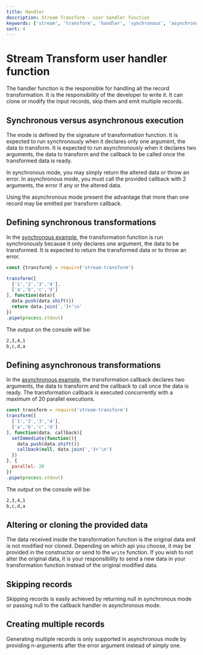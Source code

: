 ```yaml
---
title: Handler
description: Stream Transform - user handler function
keywords: ['stream', 'transform', 'handler', 'synchronous', 'asynchronous', 'alter', 'skip', 'clone']
sort: 4
---
```


# Stream Transform user handler function

The handler function is the responsible for handling all the record transformation. It is the responsibility of the developer to write it. It can clone or modify the input records, skip them and emit multiple records.

## Synchronous versus asynchronous execution

The mode is defined by the signature of transformation function. It is expected to run synchronously when it declares only one argument, the data to transform. It is expected to run asynchronously when it declares two arguments, the data to transform and the callback to be called once the transformed data is ready.

In synchronous mode, you may simply return the altered data or throw an error. In asynchronous mode, you must call the provided callback with 2 arguments, the error if any or the altered data.

Using the asynchronous mode present the advantage that more than one record may be emitted per transform callback.


## Defining synchronous transformations

In the [synchronous example](https://github.com/adaltas/node-csv/blob/master/packages/stream-transform/samples/module.sync.js), the transformation function is run synchronously because it only declares one argument, the data to be transformed. It is expected to return the transformed data or to throw an error.

```js
const {transform} = require('stream-transform')

transform([
  ['1','2','3','4'],
  ['a','b','c','d']
], function(data){
  data.push(data.shift())
  return data.join(',')+'\n'
})
.pipe(process.stdout)
```

The output on the console will be:

```bash
2,3,4,1
b,c,d,a
```

## Defining asynchronous transformations

In the [asynchronous example](https://github.com/adaltas/node-csv/blob/master/packages/stream-transform/samples/module.async.js), the transformation callback declares two arguments, the data to transform and the callback to call once the data is ready. The transformation callback is executed concurrently with a maximum of 20 parallel executions.

```js
const transform = require('stream-transform')
transform([
  ['1','2','3','4'],
  ['a','b','c','d']
], function(data, callback){
  setImmediate(function(){
    data.push(data.shift())
    callback(null, data.join(',')+'\n')
  })
}, {
  parallel: 20
})
.pipe(process.stdout)
```

The output on the console will be:

```bash
2,3,4,1
b,c,d,a
```

## Altering or cloning the provided data

The data received inside the transformation function is the original data and is not modified nor cloned. Depending on which api you choose, it may be provided in the constructor or send to the `write` function. If you wish to not alter the original data, it is your responsibility to send a new data in your transformation function instead of the original modified data.

## Skipping records

Skipping records is easily achieved by returning null in synchronous mode or passing null to the callback handler in asynchronous mode.

## Creating multiple records

Generating multiple records is only supported in asynchronous mode by providing n-arguments after the error argument instead of simply one.
